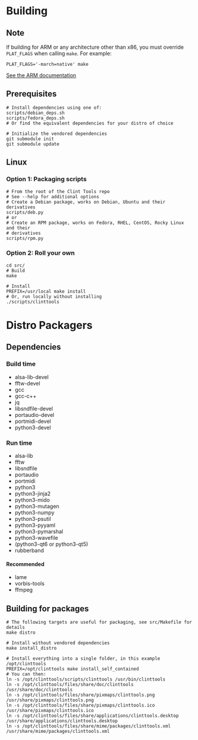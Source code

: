 # Building
## Note
If building for ARM or any architecture other than x86, you must override
`PLAT_FLAGS` when calling `make`.  For example:
```
PLAT_FLAGS='-march=native' make
```
[See the ARM documentation](./ARM)

## Prerequisites
```
# Install dependencies using one of:
scripts/debian_deps.sh
scripts/fedora_deps.sh
# Or find the equivalent dependencies for your distro of choice

# Initialize the vendored dependencies
git submodule init
git submodule update

```
## Linux
### Option 1: Packaging scripts
```
# From the root of the Clint Tools repo
# See --help for additional options
# Create a Debian package, works on Debian, Ubuntu and their derivatives
scripts/deb.py
# or
# Create an RPM package, works on Fedora, RHEL, CentOS, Rocky Linux and their
# derivatives
scripts/rpm.py
```
### Option 2: Roll your own
```
cd src/
# Build
make

# Install
PREFIX=/usr/local make install
# Or, run locally without installing
./scripts/clinttools
```

# Distro Packagers
## Dependencies
### Build time
- alsa-lib-devel
- fftw-devel
- gcc
- gcc-c++
- jq
- libsndfile-devel
- portaudio-devel
- portmidi-devel
- python3-devel

### Run time
- alsa-lib
- fftw
- libsndfile
- portaudio
- portmidi
- python3
- python3-jinja2
- python3-mido
- python3-mutagen
- python3-numpy
- python3-psutil
- python3-pyyaml
- python3-pymarshal
- python3-wavefile
- (python3-qt6 or python3-qt5)
- rubberband

#### Recommended
- lame
- vorbis-tools
- ffmpeg

## Building for packages
```
# The following targets are useful for packaging, see src/Makefile for details
make distro

# Install without vendored dependencies
make install_distro

# Install everything into a single folder, in this example /opt/clinttools
PREFIX=/opt/clinttools make install_self_contained
# You can then:
ln -s /opt/clinttools/scripts/clinttools /usr/bin/clinttools
ln -s /opt/clinttools/files/share/doc/clinttools /usr/share/doc/clinttools
ln -s /opt/clinttools/files/share/pixmaps/clinttools.png /usr/share/pixmaps/clinttools.png
ln -s /opt/clinttools/files/share/pixmaps/clinttools.ico /usr/share/pixmaps/clinttools.ico
ln -s /opt/clinttools/files/share/applications/clinttools.desktop /usr/share/applications/clinttools.desktop
ln -s /opt/clinttools/files/share/mime/packages/clinttools.xml /usr/share/mime/packages/clinttools.xml
```
